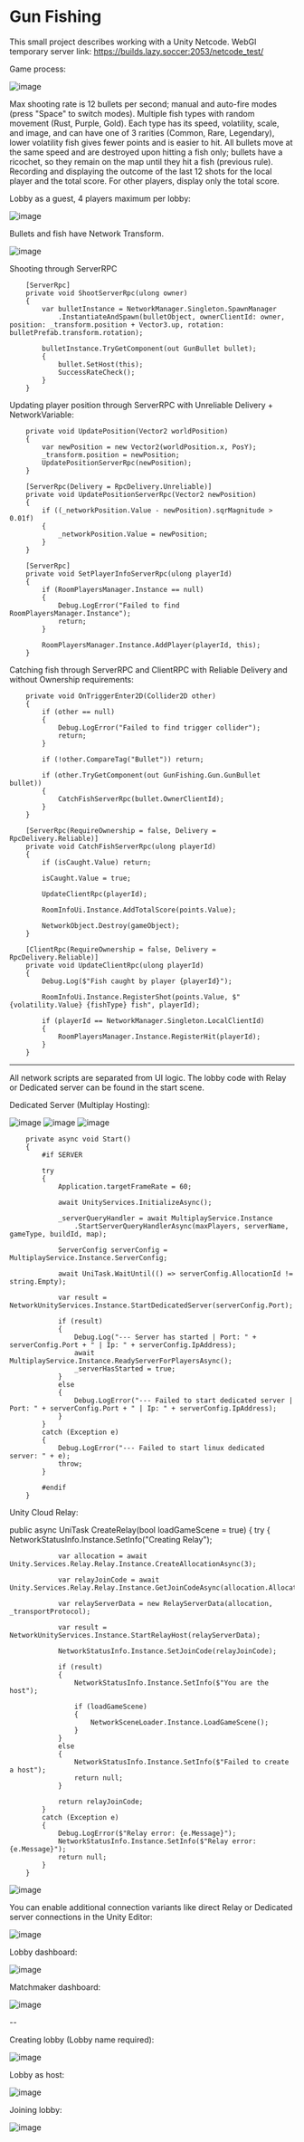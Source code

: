 # Gun Fishing

This small project describes working with a Unity Netcode.
WebGl temporary server link: https://builds.lazy.soccer:2053/netcode_test/

Game process:

![image](https://github.com/user-attachments/assets/600ad8a3-6953-4053-897f-4e065ec8be94)


Max shooting rate is 12 bullets per second; manual and auto-fire modes (press "Space" to switch modes).
Multiple fish types with random movement (Rust, Purple, Gold). Each type has its speed, volatility, scale, and image, and can have one of 3 rarities (Common, Rare, Legendary), lower volatility fish gives fewer points and is easier to hit.
All bullets move at the same speed and are destroyed upon hitting a fish only; bullets have a ricochet, so they remain on the map until they hit a fish (previous rule).
Recording and displaying the outcome of the last 12 shots for the local player and the total score. For other players, display only the total score.

Lobby as a guest, 4 players maximum per lobby:

![image](https://github.com/user-attachments/assets/b8286d22-f187-477e-a737-915b80da209e)


Bullets and fish have Network Transform.

![image](https://github.com/user-attachments/assets/36015edc-f51e-4ef6-950c-8b804b35d062)


Shooting through ServerRPC

        [ServerRpc]
        private void ShootServerRpc(ulong owner)
        {
            var bulletInstance = NetworkManager.Singleton.SpawnManager
                .InstantiateAndSpawn(bulletObject, ownerClientId: owner, position: _transform.position + Vector3.up, rotation: bulletPrefab.transform.rotation);
            
            bulletInstance.TryGetComponent(out GunBullet bullet);
            {
                bullet.SetHost(this);
                SuccessRateCheck();
            }
        }
        

Updating player position through ServerRPC with Unreliable Delivery + NetworkVariable<Vector2>:


        private void UpdatePosition(Vector2 worldPosition)
        {
            var newPosition = new Vector2(worldPosition.x, PosY);
            _transform.position = newPosition;
            UpdatePositionServerRpc(newPosition);
        }
        
        [ServerRpc(Delivery = RpcDelivery.Unreliable)]
        private void UpdatePositionServerRpc(Vector2 newPosition)
        {
            if ((_networkPosition.Value - newPosition).sqrMagnitude > 0.01f)
            {
                _networkPosition.Value = newPosition;
            }
        }
        
        [ServerRpc]
        private void SetPlayerInfoServerRpc(ulong playerId)
        {
            if (RoomPlayersManager.Instance == null)
            {
                Debug.LogError("Failed to find RoomPlayersManager.Instance");
                return;
            }
            
            RoomPlayersManager.Instance.AddPlayer(playerId, this);
        }



Catching fish through ServerRPC and ClientRPC with Reliable Delivery and without Ownership requirements:


        private void OnTriggerEnter2D(Collider2D other)
        {
            if (other == null)
            {
                Debug.LogError("Failed to find trigger collider");
                return;
            }
            
            if (!other.CompareTag("Bullet")) return;

            if (other.TryGetComponent(out GunFishing.Gun.GunBullet bullet))
            {
                CatchFishServerRpc(bullet.OwnerClientId);
            }
        }

        [ServerRpc(RequireOwnership = false, Delivery = RpcDelivery.Reliable)]
        private void CatchFishServerRpc(ulong playerId)
        {
            if (isCaught.Value) return;
            
            isCaught.Value = true;
            
            UpdateClientRpc(playerId);
            
            RoomInfoUi.Instance.AddTotalScore(points.Value);

            NetworkObject.Destroy(gameObject);
        }

        [ClientRpc(RequireOwnership = false, Delivery = RpcDelivery.Reliable)]
        private void UpdateClientRpc(ulong playerId)
        {
            Debug.Log($"Fish caught by player {playerId}");

            RoomInfoUi.Instance.RegisterShot(points.Value, $"{volatility.Value} {fishType} fish", playerId);
            
            if (playerId == NetworkManager.Singleton.LocalClientId)
            {
                RoomPlayersManager.Instance.RegisterHit(playerId);
            }
        }

---

All network scripts are separated from UI logic. The lobby code with Relay or Dedicated server can be found in the start scene.

Dedicated Server (Multiplay Hosting):

![image](https://github.com/user-attachments/assets/09a3d4ee-194d-4085-b790-50dc956c0ce5)
![image](https://github.com/user-attachments/assets/7d9a11ce-e6c7-4637-b93e-569c771419db)
![image](https://github.com/user-attachments/assets/092fbd4a-b57a-42df-8e1f-4a7e8902af54)

        private async void Start()
        {
            #if SERVER
            
            try
            {
                Application.targetFrameRate = 60;

                await UnityServices.InitializeAsync();
                    
                _serverQueryHandler = await MultiplayService.Instance
                    .StartServerQueryHandlerAsync(maxPlayers, serverName, gameType, buildId, map);

                ServerConfig serverConfig = MultiplayService.Instance.ServerConfig;
                
                await UniTask.WaitUntil(() => serverConfig.AllocationId != string.Empty);

                var result = NetworkUnityServices.Instance.StartDedicatedServer(serverConfig.Port);

                if (result)
                {
                    Debug.Log("--- Server has started | Port: " + serverConfig.Port + " | Ip: " + serverConfig.IpAddress);
                    await MultiplayService.Instance.ReadyServerForPlayersAsync();
                    _serverHasStarted = true;
                }
                else
                {
                    Debug.LogError("--- Failed to start dedicated server | Port: " + serverConfig.Port + " | Ip: " + serverConfig.IpAddress);
                }
            }
            catch (Exception e)
            {
                Debug.LogError("--- Failed to start linux dedicated server: " + e);
                throw;
            }
            
            #endif
        }


Unity Cloud Relay:

public async UniTask<string> CreateRelay(bool loadGameScene = true)
        {
            try
            {
                NetworkStatusInfo.Instance.SetInfo("Creating Relay");
                
                var allocation = await Unity.Services.Relay.Relay.Instance.CreateAllocationAsync(3);
            
                var relayJoinCode = await Unity.Services.Relay.Relay.Instance.GetJoinCodeAsync(allocation.AllocationId);

                var relayServerData = new RelayServerData(allocation, _transportProtocol);

                var result = NetworkUnityServices.Instance.StartRelayHost(relayServerData);
            
                NetworkStatusInfo.Instance.SetJoinCode(relayJoinCode);
                
                if (result)
                {
                    NetworkStatusInfo.Instance.SetInfo($"You are the host");
                    
                    if (loadGameScene)
                    {
                        NetworkSceneLoader.Instance.LoadGameScene();
                    }
                }
                else
                {
                    NetworkStatusInfo.Instance.SetInfo($"Failed to create a host");
                    return null;
                }

                return relayJoinCode;
            }
            catch (Exception e)
            {
                Debug.LogError($"Relay error: {e.Message}");
                NetworkStatusInfo.Instance.SetInfo($"Relay error: {e.Message}");
                return null;
            }
        }
        
![image](https://github.com/user-attachments/assets/156db46c-31aa-4183-ae77-f146b5011a0b)


You can enable additional connection variants like direct Relay or Dedicated server connections in the Unity Editor:

![image](https://github.com/user-attachments/assets/ef6bf5c7-043e-46ed-8c67-d469632606a1)


Lobby dashboard:

![image](https://github.com/user-attachments/assets/a3d55fa1-42c1-4b9f-adf7-05d4769b054b)


Matchmaker dashboard:

![image](https://github.com/user-attachments/assets/2a57cd93-70de-4df9-b6cd-233b6888e0e6)


--


Creating lobby (Lobby name required):

![image](https://github.com/user-attachments/assets/f3078958-a3de-4e55-bf92-25e15209361d)


Lobby as host:

![image](https://github.com/user-attachments/assets/f002655e-f57b-4e66-bc96-b0f08f0e8571)

Joining lobby:

![image](https://github.com/user-attachments/assets/e3da7bec-d51b-41fa-b84e-e71481e636ad)



